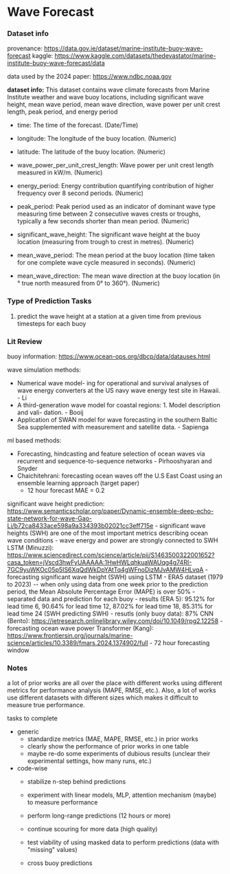 # Wave Forecast

### Dataset info
provenance: https://data.gov.ie/dataset/marine-institute-buoy-wave-forecast
kaggle: https://www.kaggle.com/datasets/thedevastator/marine-institute-buoy-wave-forecast/data

data used by the 2024 paper: https://www.ndbc.noaa.gov

**dataset info:**
This dataset contains wave climate forecasts from Marine Institute weather and wave buoy locations, including significant wave height, mean wave period, mean wave direction, wave power per unit crest length, peak period, and energy period

- time: The time of the forecast. (Date/Time)
- longitude: The longitude of the buoy location. (Numeric)
- latitude: The latitude of the buoy location. (Numeric)   
- wave_power_per_unit_crest_length: Wave power per unit crest length measured in kW/m. (Numeric)
- energy_period: Energy contribution quantifying contribution of higher frequency over 8 second periods. (Numeric)

- peak_period: Peak period used as an indicator of dominant wave type measuring time between 2 consecutive waves crests or troughs, typically a few seconds shorter than mean period. (Numeric)
- significant_wave_height: The significant wave height at the buoy location (measuring from trough to crest in metres). (Numeric)
- mean_wave_period: The mean period at the buoy location (time taken for one complete wave cycle measured in seconds). (Numeric) 
- mean_wave_direction: The mean wave direction at the buoy location (in ° true north measured from 0° to 360°). (Numeric)

### Type of Prediction Tasks
1. predict the wave height at a station at a given time from previous timesteps for each buoy

### Lit Review
buoy information: https://www.ocean-ops.org/dbcp/data/datauses.html

wave simulation methods:
- Numerical wave model- ing for operational and survival analyses of wave energy converters at the US navy wave energy test site in Hawaii. - Li
- A third-generation wave model for coastal regions: 1. Model description and vali- dation. - Booij
- Application of SWAN model for wave forecasting in the southern Baltic Sea supplemented with measurement and satellite data. - Sapienga 

ml based methods:
- Forecasting, hindcasting and feature selection of ocean waves via recurrent and sequence-to-sequence networks - Pirhooshyaran and Snyder
- Chaichitehrani: forecasting ocean waves off the U.S East Coast using an ensemble learning approach (target paper)
    - 12 hour forecast MAE = 0.2

significant wave height prediction: https://www.semanticscholar.org/paper/Dynamic-ensemble-deep-echo-state-network-for-wave-Gao-Li/b72ca8433ace598a9a334393b02021cc3eff715e
    - significant wave heights (SWH) are one of the most important metrics describing ocean wave conditions
    - wave energy and power are strongly connected to SWH
LSTM (Minuzzi): https://www.sciencedirect.com/science/article/pii/S1463500322001652?casa_token=jVscd3hwFyUAAAAA:1HwHWLqhkuaWAUqg4g74RI-7GC9yuWKOc05p5IS6XqQdWkDpYAtTq4gWFnoDizMJvAMW4HLvqA
    - forecasting significant wave height (SWH) using LSTM
    - ERA5 dataset (1979 to 2023) -- when only using data from one week prior to the prediction period, the Mean Absolute Percentage Error (MAPE) is over 50%
    - separated data and prediction for each buoy
    - results (ERA 5): 95.12% for lead time 6, 90.64% for lead time 12, 87.02% for lead time 18, 85.31% for lead time 24 (SWH predicting SWH)
    - resutls (only buoy data): 87%
CNN (Bento): https://ietresearch.onlinelibrary.wiley.com/doi/10.1049/rpg2.12258
    - forecasting ocean wave power
Transformer (Kang): https://www.frontiersin.org/journals/marine-science/articles/10.3389/fmars.2024.1374902/full
    - 72 hour forecasting window


### Notes
a lot of prior works are all over the place with different works using different metrics for performance analysis (MAPE, RMSE, etc.). Also, a lot of works use different datasets with different sizes which makes it difficult to measure true performance.

tasks to complete
- generic
    - standardize metrics (MAE, MAPE, RMSE, etc.) in prior works
    - clearly show the performance of prior works in one table
    - maybe re-do some experiments of dubious results (unclear their experimental settings, how many runs, etc.)
- code-wise
    - stabilize n-step behind predictions
    - experiment with linear models, MLP, attention mechanism (maybe) to measure performance
    - perform long-range predictions (12 hours or more)
    - continue scouring for more data (high quality)

    - test viability of using masked data to perform predictions (data with "missing" values)
    - cross buoy predictions